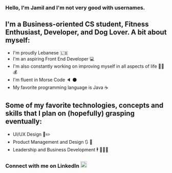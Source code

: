 ### Hello, I'm Jamil and I'm not very good with usernames. 

## I'm a Business-oriented CS student, Fitness Enthusiast, Developer, and Dog Lover. A bit about myself: 
- I'm proudly Lebanese 🇱🇧
- I'm an aspiring Front End Developer 💻
- I'm also constantly working on improving myself in all aspects of life 💪🧠💰
- I'm fluent in Morse Code 🔈 ⚫ 
- My favorite programming language is Java ☕ 

## Some of my favorite technologies, concepts and skills that I plan on (hopefully) grasping eventually:
- UI/UX Design 🎨✏️
- Product Management and Design 🔃 📱
- Leadership and Business Development 🕴️ 🧑‍🤝‍🧑

### Connect with me on LinkedIn [<img alt="linkedin" width="20px" src="https://cdn-icons-png.flaticon.com/512/174/174857.png"/>](https://www.linkedin.com/in/jamil-awada-864442230/)
